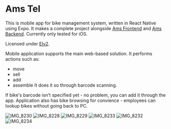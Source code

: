 # Ams Tel

This is mobile app for bike management system, written in React Native using Expo.
It makes a complete project alongside [Ams Frontend](https://github.com/Makrowave/ams-desk) and [Ams Backend](https://github.com/Makrowave/ams-desk-cs-backend).
Currently only tested for iOS.

Licensed under [Elv2](https://www.elastic.co/licensing/elastic-license).


Mobile application supports the main web-based solution.
It performs actions such as:
- move
- sell
- add
- assemble
It does it so through barcode scanning.

If bike's barcode isn't specified yet - no problem, you can add it through the app.
Application also has bike browsing for convience - employees can lookup bikes without going back to PC.

![IMG_8230](https://github.com/user-attachments/assets/f217f5fe-3259-4ee3-9552-bb7398c719e8)
![IMG_8228](https://github.com/user-attachments/assets/d6a85a86-d3ff-4e69-b9bc-2049cba89ca8)
![IMG_8229](https://github.com/user-attachments/assets/b85583ad-c71e-4756-81d3-d4508d7138f1)
![IMG_8233](https://github.com/user-attachments/assets/fcb73612-0f2f-49a2-92dd-322ad2e1f689)
![IMG_8232](https://github.com/user-attachments/assets/c4512688-2f05-4574-8d91-c778c0c69194)
![IMG_8234](https://github.com/user-attachments/assets/6749d322-f9e3-434c-a80c-887eeb454358)

